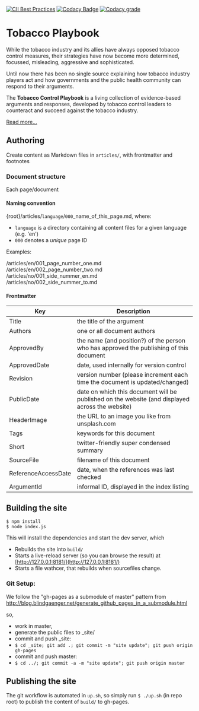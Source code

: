 
[![CII Best Practices](https://bestpractices.coreinfrastructure.org/projects/311/badge)](https://bestpractices.coreinfrastructure.org/projects/311)
[![Codacy Badge](https://api.codacy.com/project/badge/Grade/d057d3f46f2b4cada7ab7ca9a1a2fe94)](https://www.codacy.com/app/baseio/who-tobaccoplaybook?utm_source=github.com&amp;utm_medium=referral&amp;utm_content=tobaccoplaybook/site&amp;utm_campaign=Badge_Grade)
[![Codacy grade](https://img.shields.io/codacy/grade/d057d3f46f2b4cada7ab7ca9a1a2fe94.svg?maxAge=25)]()



# Tobacco Playbook

While the tobacco industry and its allies have always opposed tobacco control measures, their strategies have now become more determined, focussed, misleading, aggressive and sophisticated.
 
Until now there has been no single source explaining how tobacco industry players act and how governments and the public health community can respond to their arguments.
 
The **Tobacco Control Playbook** is a living collection of evidence-based arguments and responses, developed by tobacco control leaders to counteract and succeed against the tobacco industry.

[Read more...](https://tobaccoplaybook.net/en/introduction.html)


## Authoring

Create content as Markdown files in `articles/`, with frontmatter and footnotes

### Document structure

Each page/document

#### Naming convention

{root}/articles/`language`/`000`_name_of_this_page.md, where:  
- `language` is a directory containing all content files for a given language (e.g. 'en')  
- `000` denotes a *unique* page ID


Examples:  

/articles/en/001_page_number_one.md  
/articles/en/002_page_number_two.md  
/articles/no/001_side_nummer_en.md  
/articles/no/002_side_nummer_to.md  


#### Frontmatter


| Key           | Description | 
| ------------- | ----------- |
| Title         | the title of the argument |
| Authors       | one or all document authors |
| ApprovedBy    | the name (and position?) of the person who has approved the publishing of this document |
| ApprovedDate  | date, used internally for version control |
| Revision      | version number (please increment each time the document is updated/changed) |
| PublicDate    | date on which this document will be published on the website (and displayed across the website) |
| HeaderImage   | the URL to an image you like from unsplash.com |
| Tags          | keywords for this document |
| Short         | twitter-friendly super condensed summary |
| SourceFile    | filename of this document |
| ReferenceAccessDate | date, when the references was last checked |
| ArgumentId | informal ID, displayed in the index listing  |


## Building the site

```
$ npm install
$ node index.js
```
This will install the dependencies and start the dev server, which
- Rebuilds the site into `build/`
- Starts a live-reload server (so you can browse the result) at [http://127.0.0.1:8181/](http://127.0.0.1:8181/)
- Starts a file wathcer, that rebuilds when sourcefiles change.

### Git Setup:
We follow the "gh-pages as a submodule of master" pattern from
http://blog.blindgaenger.net/generate_github_pages_in_a_submodule.html

so,
- work in master,
- generate the public files to _site/
- commit and push _site:
- `$ cd _site; git add .; git commit -m "site update"; git push origin gh-pages`
- commit and push master:
- `$ cd ../; git commit -a -m "site update"; git push origin master`


## Publishing the site

The git workflow is automated in `up.sh`, so simply run  `$ ./up.sh` (in repo root) to publish the content of `build/` to gh-pages.
